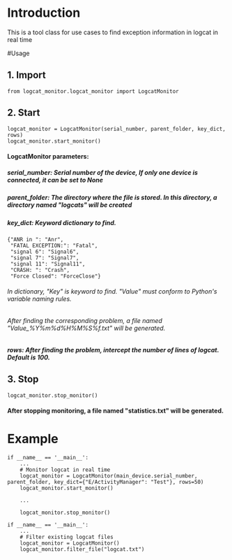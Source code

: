 # Introduction 
This is a tool class for use cases to find exception information in logcat in real time

#Usage

## 1. Import
```
from logcat_monitor.logcat_monitor import LogcatMonitor
```

## 2. Start 
```
logcat_monitor = LogcatMonitor(serial_number, parent_folder, key_dict, rows)
logcat_monitor.start_monitor()
```
#### LogcatMonitor parameters:
##### serial_number: Serial number of the device, If only one device is connected, it can be set to None
##### parent_folder: The directory where the file is stored. In this directory, a directory named "logcats" will be created
##### key_dict: Keyword dictionary to find. 
```
{"ANR in ": "Anr",
 "FATAL EXCEPTION:": "Fatal",
 "signal 6": "Signal6",
 "signal 7": "Signal7",
 "signal 11": "Signal11",
 "CRASH: ": "Crash",
 "Force Closed": "ForceClose"}
```
###### In dictionary, "Key" is keyword to find. "Value" must conform to Python's variable naming rules.
###### After finding the corresponding problem, a file named "Value_%Y%m%d%H%M%S%f.txt" will be generated.

##### rows:  After finding the problem, intercept the number of lines of logcat. Default is 100.

## 3. Stop
```
logcat_monitor.stop_monitor()
```
#### After stopping monitoring, a file named "statistics.txt" will be generated.
    

# Example
```
if __name__ == '__main__':
    ...
    # Monitor logcat in real time
    logcat_monitor = LogcatMonitor(main_device.serial_number, parent_folder, key_dict={"E/ActivityManager": "Test"}, rows=50)
    logcat_monitor.start_monitor()

    ...
    
    logcat_monitor.stop_monitor()
```

```
if __name__ == '__main__':
    ...
    # Filter existing logcat files
    logcat_monitor = LogcatMonitor()
    logcat_monitor.filter_file("logcat.txt")
    
```